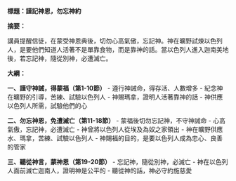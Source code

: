 **標題：謹記神恩，勿忘神約**

**摘要：**

講員提醒信徒，在蒙受神恩典後，切勿心高氣傲，忘記神。神在曠野試煉以色列人，是要他們知道人活著不是單靠食物，而是靠神的話。當以色列人進入迦南美地後，若忘記神，隨從別神，必遭滅亡。

**大綱：**

**一、謹守神誡，得蒙福（第1-10節）**
    - 遵行神誡命，得存活、人數增多
    - 紀念神在曠野的引導，苦練、試驗以色列人
    - 神賜瑪拿，證明人活著靠神的話
    - 神供應以色列人所需，試驗他們的心

**二、勿忘神恩，免遭滅亡（第11-18節）**
    - 蒙福後切勿忘記神，不守神誡命
    - 心高氣傲，忘記神，必遭滅亡
    - 神曾將以色列人從埃及為奴之家領出
    - 神在曠野供應水、瑪拿，苦練、試驗以色列人
    - 神賜福的目的，是要以色列人成為忠心、良善的管家

**三、聽從神言，蒙神恩（第19-20節）**
    - 忘記神，隨從別神，必滅亡
    - 神在以色列人面前滅亡迦南人，證明神是公平的
    - 聽從神的話，神必守約施慈愛